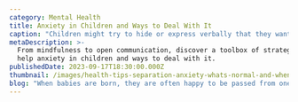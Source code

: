 ```yaml
---
category: Mental Health
title: Anxiety in Children and Ways to Deal With It
caption: "Children might try to hide or express verbally that they want to stay with the parent or want to hold them.\_\n"
metaDescription: >-
  From mindfulness to open communication, discover a toolbox of strategies to
  help anxiety in children and ways to deal with it.
publishedDate: 2023-09-17T18:30:00.000Z
thumbnail: /images/health-tips-separation-anxiety-whats-normal-and-when-worry-16x9-1.jpg
blog: "When babies are born, they are often happy to be passed from one person’s arms to the next without much fuss as long as they are warm and comfortable. As they get a little older, they begin to fear being passed on to strangers. As a[\_child](https://web.archive.org/web/20230208041547/https://glentreeacademy.com/ways-to-enhance-the-intelligent-capacity-of-your-children/)\_grows up, predictable fears may emerge. They exhibit a\_fear of the unknown\_since they are extremely dependent on their caretakers.\_\n\nThe[\_development](https://web.archive.org/web/20230208041547/https://littleelly.com/importanceofstoriesinachildsdevelopment/?utm_source=zoho\\&utm_medium=marketing\\&utm_campaign=ImportanceOfStoriesInaChild%E2%80%99sDevelopment)\_of stranger anxiety coincides with a child’s budding sense of belonging in the world. Around the time that stranger anxiety begins, the child realises that the relationship they have with the people they spend the most time with (often their parents) is different from the relationship that they have with strangers and other people they do not know well.\n\nWhile being anxious with strangers is normal, the intensity and duration of the distress experienced by any kid, along with the ways that distress is expressed, may differ.\n\nChildren might try to hide or express verbally that they want to stay with their parents or want to hold them. Stranger anxiety, in most children, is a normal feature of development and could occur in some form. While in most cases stranger anxiety cannot be avoided.\n\n## Anxiety in Children and Ways to Deal With It\n\nHere are a few steps that parents can take to minimise the anxiety levels during the developmental stages.\n\n1.\_Early Exposure\n\nHaving the child become familiar with new people early on, can help your child deal with stranger anxiety in the future. From a young age, introduce the child to unfamiliar people in the parents’ presence.\_ Parents should try every opportunity to introduce their children to new people.\n\n2.\_Do not force or pressurise\n\nParents should avoid pressuring their children to “be sociable.” Instead, allow children to become accustomed to new faces and new situations at their own pace.\_\n\n3.\_Watch the tone and language\n\nAvoid statements like “Don’t be afraid” or “stop crying.” While you may mean well, these statements can make your child feel like their feelings are misunderstood. Instead, stick to phrases that provide empathy and reassurance. Children should feel that their parents are with them at all times and should allow them to take their own time.\n\n4\\. Anger\n\nAnger is the most common thing we observe in today’s children. The use of fear increases the chance of the child turning out to be aggressive towards his / her parents or people with whom he/she regularly interacts with.\n\n5\\. Open to exploitation\n\nWhen a child is subjected to continuous fear at home, there is every chance that even a little bit of “sweet talk” by a stranger seems attractive to the child. This can result in strangers taking advantage of their children. However, it is not very difficult to think of a process through which we can stop or reduce the use of fear.\n\nInstead, Parents can try these methods which might help their children to overcome stranger’s anxiety.\n\n1. Use appreciation and motivating words instead of fear. The result may get a bit delayed but will be more beneficial.\n2. It is important to watch our own actions and use of words. There are times when we do some actions unconsciously that may damage a child’s esteem.\n3. Understand the thin line between being rude and being firm. Being firm doesn’t require the use of fear.\n4. Many of us have grown up in a much more secure environment. Try to take learning from your own childhood and remember the incidents that you did not like and incidents that made you look at things positively as a child.\n"
---
```


